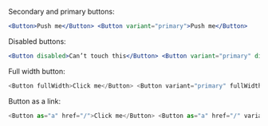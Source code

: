 Secondary and primary buttons:

```jsx harmony
<Button>Push me</Button> <Button variant="primary">Push me</Button>
```

Disabled buttons:

```jsx harmony
<Button disabled>Can’t touch this</Button> <Button variant="primary" disabled>Can’t touch this</Button>
```


Full width button:

```js
<Button fullWidth>Click me</Button> <Button variant="primary" fullWidth>Click me</Button>
```

Button as a link:

```js
<Button as="a" href="/">Click me</Button> <Button as="a" href="/" variant="primary">Click me</Button>
```

